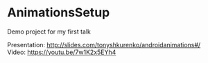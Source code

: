 # AnimationsSetup
Demo project for my first talk

Presentation: http://slides.com/tonyshkurenko/androidanimations#/  
Video: https://youtu.be/7w1K2x5EYh4
